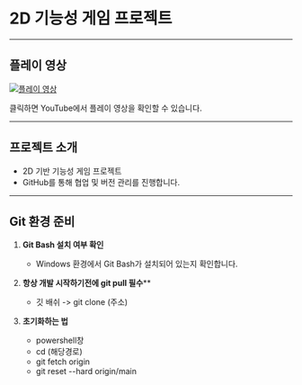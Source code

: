 # 2D 기능성 게임 프로젝트

---

## 플레이 영상
[![플레이 영상](https://img.youtube.com/vi/r_FlLbikoHo/0.jpg)](https://www.youtube.com/watch?v=r_FlLbikoHo&t=7s)

클릭하면 YouTube에서 플레이 영상을 확인할 수 있습니다.

---

## 프로젝트 소개
- 2D 기반 기능성 게임 프로젝트  
- GitHub를 통해 협업 및 버전 관리를 진행합니다.

---

## Git 환경 준비
1. **Git Bash 설치 여부 확인**  
   - Windows 환경에서 Git Bash가 설치되어 있는지 확인합니다.  

2. **항상 개발 시작하기전에 git pull 필수****
   - 깃 배쉬 -> git clone (주소)

3. **초기화하는 법**
    - powershell창
    - cd (해당경로)
    - git fetch origin
    - git reset --hard origin/main


